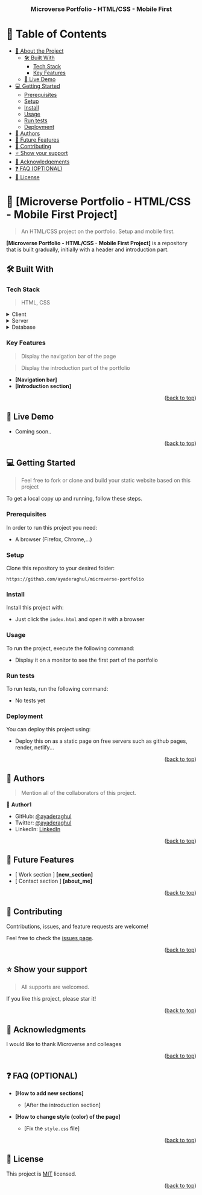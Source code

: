 <a name="readme-top"></a>

<div align="center">

  <h3><b>Microverse Portfolio - HTML/CSS - Mobile First</b></h3>

</div>

# 📗 Table of Contents

- [📖 About the Project](#about-project)
  - [🛠 Built With](#built-with)
    - [Tech Stack](#tech-stack)
    - [Key Features](#key-features)
  - [🚀 Live Demo](#live-demo)
- [💻 Getting Started](#getting-started)
  - [Prerequisites](#prerequisites)
  - [Setup](#setup)
  - [Install](#install)
  - [Usage](#usage)
  - [Run tests](#run-tests)
  - [Deployment](#deployment)
- [👥 Authors](#authors)
- [🔭 Future Features](#future-features)
- [🤝 Contributing](#contributing)
- [⭐️ Show your support](#support)
- [🙏 Acknowledgements](#acknowledgements)
- [❓ FAQ (OPTIONAL)](#faq)
- [📝 License](#license)

# 📖 [Microverse Portfolio - HTML/CSS - Mobile First Project] <a name="about-project"></a>

> An HTML/CSS project on the portfolio. Setup and mobile first.

**[Microverse Portfolio - HTML/CSS - Mobile First Project]** is a repository that is built gradually, initially with a header and introduction part.

## 🛠 Built With <a name="built-with"></a>

### Tech Stack <a name="tech-stack"></a>

> HTML, CSS

<details>
  <summary>Client</summary>
  <ul>
    <li><a href="https://reactjs.org/">HTML</a></li>
  </ul>
</details>

<details>
  <summary>Server</summary>
  <ul>
    <li><a href="https://expressjs.com/">N/A</a></li>
  </ul>
</details>

<details>
<summary>Database</summary>
  <ul>
    <li><a href="https://www.postgresql.org/">N/A</a></li>
  </ul>
</details>

### Key Features <a name="key-features"></a>

> Display the navigation bar of the page

> Display the introduction part of the portfolio

- **[Navigation bar]**
- **[Introduction section]**

<p align="right">(<a href="#readme-top">back to top</a>)</p>

## 🚀 Live Demo <a name="live-demo"></a>

- Coming soon..

<p align="right">(<a href="#readme-top">back to top</a>)</p>

## 💻 Getting Started <a name="getting-started"></a>

> Feel free to fork or clone and build your static website based on this project

To get a local copy up and running, follow these steps.

### Prerequisites

In order to run this project you need:

- A browser (Firefox, Chrome,...)

### Setup

Clone this repository to your desired folder:

`https://github.com/ayaderaghul/microverse-portfolio`

### Install

Install this project with:

- Just click the `index.html` and open it with a browser

### Usage

To run the project, execute the following command:

- Display it on a monitor to see the first part of the portfolio

### Run tests

To run tests, run the following command:

- No tests yet

### Deployment

You can deploy this project using:

- Deploy this on as a static page on free servers such as github pages, render, netlify...

<p align="right">(<a href="#readme-top">back to top</a>)</p>

## 👥 Authors <a name="authors"></a>

> Mention all of the collaborators of this project.

👤 **Author1**

- GitHub: [@ayaderaghul](https://github.com/ayaderaghul)
- Twitter: [@ayaderaghul](https://twitter.com/ayaderaghul)
- LinkedIn: [LinkedIn](https://www.linkedin.com/in/linh-chi-n-371139180/)

<p align="right">(<a href="#readme-top">back to top</a>)</p>

## 🔭 Future Features <a name="future-features"></a>

- [ Work section ] **[new_section]**
- [ Contact section ] **[about_me]**

<p align="right">(<a href="#readme-top">back to top</a>)</p>

## 🤝 Contributing <a name="contributing"></a>

Contributions, issues, and feature requests are welcome!

Feel free to check the [issues page](../../issues/).

<p align="right">(<a href="#readme-top">back to top</a>)</p>

## ⭐️ Show your support <a name="support"></a>

> All supports are welcomed.

If you like this project, please star it!

<p align="right">(<a href="#readme-top">back to top</a>)</p>

## 🙏 Acknowledgments <a name="acknowledgements"></a>

I would like to thank Microverse and colleages

<p align="right">(<a href="#readme-top">back to top</a>)</p>


## ❓ FAQ (OPTIONAL) <a name="faq"></a>

- **[How to add new sections]**

  - [After the introduction section]

- **[How to change style (color) of the page]**

  - [Fix the `style.css` file]

<p align="right">(<a href="#readme-top">back to top</a>)</p>

## 📝 License <a name="license"></a>

This project is [MIT](https://choosealicense.com/licenses/mit/) licensed.

<p align="right">(<a href="#readme-top">back to top</a>)</p>